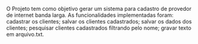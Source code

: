 O Projeto tem como objetivo gerar um sistema para cadastro de provedor de internet banda larga. As funcionalidades implementadas foram: cadastrar os clientes; salvar os clientes cadastrados; salvar os dados dos clientes; pesquisar clientes cadastrados filtrando pelo nome; gravar texto em arquivo.txt. 
